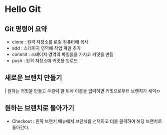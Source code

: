 # Hello Git

## Git 명령어 요약
- clone : 원격 저장소를 로컬 컴퓨터에 복사
- add : 스테이지 영역에 작업 파일 추가
- commit : 스테이지 영역의 파일들을 가지고 커밋을 만듬
- push : 원격 저장소에 커밋용 업로드

## 새로운 브랜치 만들기
|   원하는 커밋을 만들고 우클릭 한 뒤에 이름을 입력하면 커밋으로부터 브랜치가 새익ㅁ

## 원하는 브랜치로 돌아가기
- Checkout : 왼쪽 브랜치 메뉴에서 브랜치를 선택하고 더블 클릭하여 해당 브랜치로 돌아간다.